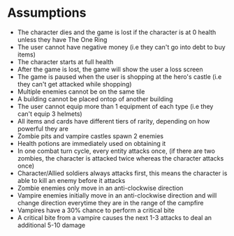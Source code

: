 # Assumptions
- The character dies and the game is lost if the character is at 0 health unless they have The One Ring
- The user cannot have negative money (i.e they can't go into debt to buy items)
- The character starts at full health
- After the game is lost, the game will show the user a loss screen
- The game is paused when the user is shopping at the hero's castle (i.e they can't get attacked while shopping)
- Multiple enemies cannot be on the same tile
- A building cannot be placed ontop of another building
- The user cannot equip more than 1 equipment of each type (i.e they can't equip 3 helmets)
- All items and cards have different tiers of rarity, depending on how powerful they are
- Zombie pits and vampire castles spawn 2 enemies
- Health potions are immediately used on obtaining it
- In one combat turn cycle, every entity attacks once, (if there are two zombies, the character is attacked twice whereas the character attacks once)
- Character/Allied soldiers always attacks first, this means the character is able to kill an enemy before it attacks
- Zombie enemies only move in an anti-clockwise direction
- Vampire enemies initially move in an anti-clockwise direction and will change direction everytime they are in the range of the campfire
- Vampires have a 30% chance to perform a critical bite
- A critical bite from a vampire causes the next 1-3 attacks to deal an additional 5-10 damage